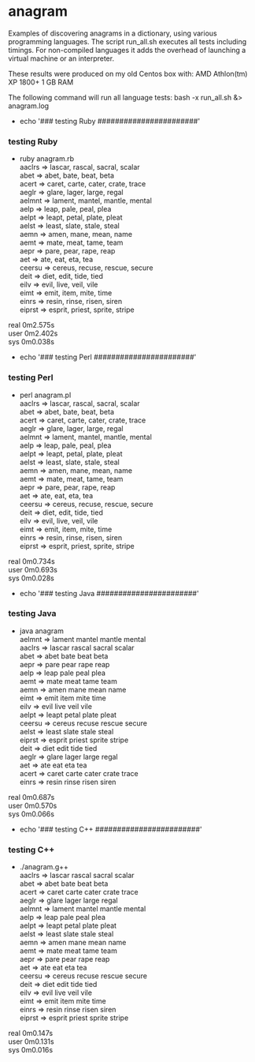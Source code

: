 anagram
=======

Examples of discovering anagrams in a dictionary, using various programming
languages.  The script run_all.sh executes all tests including timings.
For non-compiled languages it adds the overhead of launching a virtual machine
or an interpreter.

These results were produced on my old Centos box with:
	AMD Athlon(tm) XP 1800+
	1 GB RAM

The following command will run all language tests:
bash -x run_all.sh &> anagram.log


+ echo '### testing Ruby #######################'  
### testing Ruby #######################  
+ ruby anagram.rb  
aaclrs	=>	lascar, rascal, sacral, scalar  
abet	=>	abet, bate, beat, beta  
acert	=>	caret, carte, cater, crate, trace  
aeglr	=>	glare, lager, large, regal  
aelmnt	=>	lament, mantel, mantle, mental  
aelp	=>	leap, pale, peal, plea  
aelpt	=>	leapt, petal, plate, pleat  
aelst	=>	least, slate, stale, steal  
aemn	=>	amen, mane, mean, name  
aemt	=>	mate, meat, tame, team  
aepr	=>	pare, pear, rape, reap  
aet	=>	ate, eat, eta, tea  
ceersu	=>	cereus, recuse, rescue, secure  
deit	=>	diet, edit, tide, tied  
eilv	=>	evil, live, veil, vile  
eimt	=>	emit, item, mite, time  
einrs	=>	resin, rinse, risen, siren  
eiprst	=>	esprit, priest, sprite, stripe  
  
real	0m2.575s  
user	0m2.402s  
sys	0m0.038s  
+ echo '### testing Perl #######################'  
### testing Perl #######################  
+ perl anagram.pl  
aaclrs	=>	lascar, rascal, sacral, scalar  
abet	=>	abet, bate, beat, beta  
acert	=>	caret, carte, cater, crate, trace  
aeglr	=>	glare, lager, large, regal  
aelmnt	=>	lament, mantel, mantle, mental  
aelp	=>	leap, pale, peal, plea  
aelpt	=>	leapt, petal, plate, pleat  
aelst	=>	least, slate, stale, steal  
aemn	=>	amen, mane, mean, name  
aemt	=>	mate, meat, tame, team  
aepr	=>	pare, pear, rape, reap  
aet	=>	ate, eat, eta, tea  
ceersu	=>	cereus, recuse, rescue, secure  
deit	=>	diet, edit, tide, tied  
eilv	=>	evil, live, veil, vile  
eimt	=>	emit, item, mite, time  
einrs	=>	resin, rinse, risen, siren  
eiprst	=>	esprit, priest, sprite, stripe  
  
real	0m0.734s  
user	0m0.693s  
sys	0m0.028s  
+ echo '### testing Java #######################'  
### testing Java #######################  
+ java anagram  
aelmnt	=>	 lament mantel mantle mental  
aaclrs	=>	 lascar rascal sacral scalar  
abet	=>	 abet bate beat beta  
aepr	=>	 pare pear rape reap  
aelp	=>	 leap pale peal plea  
aemt	=>	 mate meat tame team  
aemn	=>	 amen mane mean name  
eimt	=>	 emit item mite time  
eilv	=>	 evil live veil vile  
aelpt	=>	 leapt petal plate pleat  
ceersu	=>	 cereus recuse rescue secure  
aelst	=>	 least slate stale steal  
eiprst	=>	 esprit priest sprite stripe  
deit	=>	 diet edit tide tied  
aeglr	=>	 glare lager large regal  
aet	=>	 ate eat eta tea  
acert	=>	 caret carte cater crate trace  
einrs	=>	 resin rinse risen siren  
  
real	0m0.687s  
user	0m0.570s  
sys	0m0.066s  
+ echo '### testing C++ ########################'  
### testing C++ ########################  
+ ./anagram.g++  
aaclrs	=>	 lascar rascal sacral scalar  
abet	=>	 abet bate beat beta  
acert	=>	 caret carte cater crate trace  
aeglr	=>	 glare lager large regal  
aelmnt	=>	 lament mantel mantle mental  
aelp	=>	 leap pale peal plea  
aelpt	=>	 leapt petal plate pleat  
aelst	=>	 least slate stale steal  
aemn	=>	 amen mane mean name  
aemt	=>	 mate meat tame team  
aepr	=>	 pare pear rape reap  
aet	=>	 ate eat eta tea  
ceersu	=>	 cereus recuse rescue secure  
deit	=>	 diet edit tide tied  
eilv	=>	 evil live veil vile  
eimt	=>	 emit item mite time  
einrs	=>	 resin rinse risen siren  
eiprst	=>	 esprit priest sprite stripe  
  
real	0m0.147s  
user	0m0.131s  
sys	0m0.016s  
